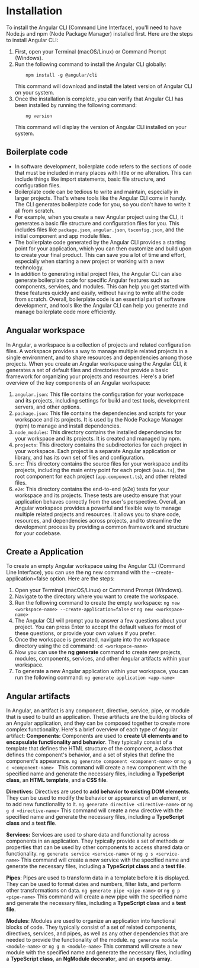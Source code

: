 # Installation
To install the Angular CLI (Command Line Interface), you'll need to have Node.js and npm (Node Package Manager) installed first. Here are the steps to install Angular CLI:
1. First, open your Terminal (macOS/Linux) or Command Prompt (Windows).
2. Run the following command to install the Angular CLI globally:
    ```
        npm install -g @angular/cli
    ```
    This command will download and install the latest version of Angular CLI on your system.
3. Once the installation is complete, you can verify that Angular CLI has been installed by running the following command:
    ```
        ng version
    ```
    This command will display the version of Angular CLI installed on your system.

## Boilerplate code
- In software development, boilerplate code refers to the sections of code that must be included in many places with little or no alteration. This can include things like import statements, basic file structure, and configuration files.
- Boilerplate code can be tedious to write and maintain, especially in larger projects. That's where tools like the Angular CLI come in handy. The CLI generates boilerplate code for you, so you don't have to write it all from scratch.
- For example, when you create a new Angular project using the CLI, it generates a basic file structure and configuration files for you. This includes files like `package.json`, `angular.json`, `tsconfig.json`, and the initial component and app module files.
- The boilerplate code generated by the Angular CLI provides a starting point for your application, which you can then customize and build upon to create your final product. This can save you a lot of time and effort, especially when starting a new project or working with a new technology.
- In addition to generating initial project files, the Angular CLI can also generate boilerplate code for specific Angular features such as components, services, and modules. This can help you get started with these features quickly and easily, without having to write all the code from scratch.
Overall, boilerplate code is an essential part of software development, and tools like the Angular CLI can help you generate and manage boilerplate code more efficiently.

## Angualar workspace
In Angular, a workspace is a collection of projects and related configuration files. A workspace provides a way to manage multiple related projects in a single environment, and to share resources and dependencies among those projects.
When you create an Angular workspace using the Angular CLI, it generates a set of default files and directories that provide a basic framework for organizing your projects and resources. Here's a brief overview of the key components of an Angular workspace:
1. `angular.json`: This file contains the configuration for your workspace and its projects, including settings for build and test tools, development servers, and other options.
2. `package.json`: This file contains the dependencies and scripts for your workspace and its projects. It is used by the Node Package Manager (npm) to manage and install dependencies.
3. `node_modules`: This directory contains the installed dependencies for your workspace and its projects. It is created and managed by npm.
4. `projects`: This directory contains the subdirectories for each project in your workspace. Each project is a separate Angular application or library, and has its own set of files and configuration.
5. `src`: This directory contains the source files for your workspace and its projects, including the main entry point for each project (`main.ts`), the root component for each project (`app.component.ts`), and other related files.
6. `e2e`: This directory contains the end-to-end (e2e) tests for your workspace and its projects. These tests are usedto ensure that your application behaves correctly from the user's perspective.
Overall, an Angular workspace provides a powerful and flexible way to manage multiple related projects and resources. It allows you to share code, resources, and dependencies across projects, and to streamline the development process by providing a common framework and structure for your codebase.

## Create a Application
To create an empty Angular workspace using the Angular CLI (Command Line Interface), you can use the ng new command with the --create-application=false option. Here are the steps:
1. Open your Terminal (macOS/Linux) or Command Prompt (Windows).
2. Navigate to the directory where you want to create the workspace.
3. Run the following command to create the empty workspace:
    `
        ng new <workspace-name> --create-application=false
    `
    or
    `
        ng new <workspace-name> 
    `
4. The Angular CLI will prompt you to answer a few questions about your project. You can press Enter to accept the default values for most of these questions, or provide your own values if you prefer.
5. Once the workspace is generated, navigate into the workspace directory using the cd command:
    `
        cd <workspace-name>
    `
6. Now you can use the __ng generate__ command to create new projects, modules, components, services, and other Angular artifacts within your workspace.
7. To generate a new Angular application within your workspace, you can run the following command:
    `
        ng generate application <app-name>
    `

## Angular artifacts
In Angular, an artifact is any component, directive, service, pipe, or module that is used to build an application. These artifacts are the building blocks of an Angular application, and they can be composed together to create more complex functionality.
Here's a brief overview of each type of Angular artifact:
__Components:__ Components are used to __create UI elements and to encapsulate functionality and behavior__. They typically consist of a template that defines the HTML structure of the component, a class that defines the component's behavior, and a set of styles that define the component's appearance.
    `
        ng generate component <component-name>
    `
or
    `
        ng g c <component-name> 
    `
This command will create a new component with the specified name and generate the necessary files, including a __TypeScript class__, an __HTML template__, and a __CSS file__.

__Directives:__ Directives are used to __add behavior to existing DOM elements__. They can be used to modify the behavior or appearance of an element, or to add new functionality to it.
    `
        ng generate directive <directive-name>
    `
    or
    `
        ng g d <directive-name>
    `
This command will create a new directive with the specified name and generate the necessary files, including a __TypeScript class__ and a __test file__.

__Services:__ Services are used to share data and functionality across components in an application. They typically provide a set of methods or properties that can be used by other components to access shared data or functionality.
    `
        ng generate service <service-name>
    `
    or
    `
        ng g s <service-name>
    `
This command will create a new service with the specified name and generate the necessary files, including a __TypeScript class__ and a __test file__.

__Pipes__: Pipes are used to transform data in a template before it is displayed. They can be used to format dates and numbers, filter lists, and perform other transformations on data.
    `
        ng generate pipe <pipe-name>
    `
    or
    `
        ng g p <pipe-name>
    `
This command will create a new pipe with the specified name and generate the necessary files, including a __TypeScript class__ and a __test file__.

__Modules__: Modules are used to organize an application into functional blocks of code. They typically consist of a set of related components, directives, services, and pipes, as well as any other dependencies that are needed to provide the functionality of the module.
    `
        ng generate module <module-name>
    `
    or
    `
        ng g m <module-name>
    `
This command will create a new module with the specified name and generate the necessary files, including a __TypeScript class__, an __NgModule decorator__, and an __exports array__.

